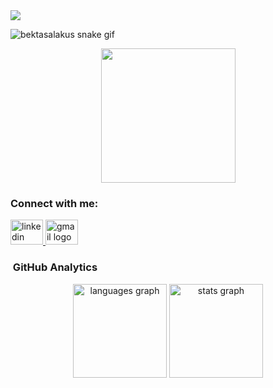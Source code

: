 


  <img src="https://komarev.com/ghpvc/?username=bektasalakus&color=brightgreen" align="center" />
</div> 

![bektasalakus snake gif](https://github.com/bektasalakus/bektasalakus/blob/output/github-contribution-grid-snake.svg)





<div align="center">
  <img height="215" src="https://media3.giphy.com/media/PI3QGKFN6XZUCMMqJm/giphy.gif?cid=ecf05e47557lzxlyefs0cf45yp1ah7k2e473kmfo8fm6mav8&rid=giphy.gif&ct=g" />
</div>

 

<h3 align="left">Connect with me:</h3>

<div align="left">
  <a href="https://www.linkedin.com/in/bektasalakus/" target="_self">
    <img src="https://raw.githubusercontent.com/maurodesouza/profile-readme-generator/master/src/assets/icons/social/linkedin/default.svg" width="52" height="40" alt="linkedin logo"  />
  </a>
  
  <a href="https://www.icloud.com/mail/bektasalakus" target="_blank">
    <img src="https://raw.githubusercontent.com/maurodesouza/profile-readme-generator/master/src/assets/icons/social/gmail/default.svg" width="52" height="40" alt="gmail logo"  />
  </a>
</div>





 




### &nbsp;GitHub Analytics

<div align="center">
    <img src="https://github-readme-stats.vercel.app/api?username=bektasalakus&show_icons=true&theme=radical" height="150" alt="languages graph"/>
  <img src="https://github-readme-stats.vercel.app/api/top-langs/?username=bektasalakus&layout=compact&theme=radical" height="150" alt="stats graph"  />

</div>




</p>







